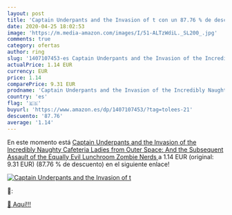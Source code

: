 ```yaml
---
layout: post
title: 'Captain Underpants and the Invasion of t con un 87.76 % de descuento'
date: 2020-04-25 18:02:53
image: 'https://m.media-amazon.com/images/I/51-ALTzWdiL._SL200_.jpg'
comments: true
category: ofertas
author: ring
slug: '1407107453-es Captain Underpants and the Invasion of the Incredibly Naughty Cafeteria Ladies from Outer Space:  And the Subsequent Assault of the Equally Evil Lunchroom Zombie Nerds '
actualPrice: 1.14 EUR
currency: EUR
price: 1.14
comparePrice: 9.31 EUR
prodname: 'Captain Underpants and the Invasion of the Incredibly Naughty Cafeteria Ladies from Outer Space:  And the Subsequent Assault of the Equally Evil Lunchroom Zombie Nerds '
country: 'es'
flag: '🇪🇸'
buyurl: 'https://www.amazon.es/dp/1407107453/?tag=tolees-21'
descuento: '87.76'
average: '1.14'
---
```


En este momento está [Captain Underpants and the Invasion of the Incredibly Naughty Cafeteria Ladies from Outer Space:  And the Subsequent Assault of the Equally Evil Lunchroom Zombie Nerds ](https://www.amazon.es/dp/1407107453/?tag=tolees-21) a 1.14 EUR (original: 9.31 EUR) (87.76 %  de descuento) en el siguiente enlace!

[![Captain Underpants and the Invasion of t](https://m.media-amazon.com/images/I/51-ALTzWdiL._SL200_.jpg)](https://www.amazon.es/dp/1407107453/?tag=tolees-21)

🔎:


[🛒 Aquí!!!](https://www.amazon.es/dp/1407107453/?tag=tolees-21)
